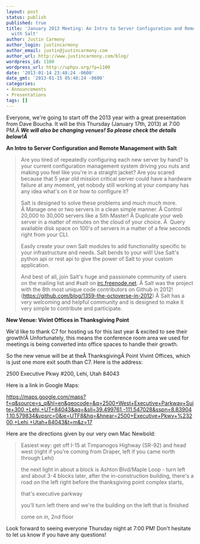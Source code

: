 ```yaml
---
layout: post
status: publish
published: true
title: 'January 2013 Meeting: An Intro to Server Configuration and Remote Management
  with Salt'
author: Justin Carmony
author_login: justincarmony
author_email: justin@justincarmony.com
author_url: http://www.justincarmony.com/blog/
wordpress_id: 1100
wordpress_url: http://uphpu.org/?p=1100
date: '2013-01-14 23:48:24 -0600'
date_gmt: '2013-01-15 05:48:24 -0600'
categories:
- Announcements
- Presentations
tags: []
---
```

<p>Everyone, we're going to start off the 2013 year with a great presentation from Dave Boucha. It will be this Thursday (January 17th, 2013) at 7:00 PM.Â <em><strong>We will also be changing venues! So please check the details below!Â </strong></em></p>
<p><strong></strong><strong>An Intro to Server Configuration and Remote Management with Salt</strong></p>
<blockquote><p>Are you tired of repeatedly configuring each new server by hand? Is your current configuration management system driving you nuts and making you feel like you're in a straight jacket? Are you scared because that 5 year old mission critical server could have a hardware failure at any moment, yet nobody still working at your company has any idea what's on it or how to configure it?</p>
<p>Salt is designed to solve these problems and much much more. Â Manage one or two servers in a clean simple manner. Â Control 20,000 to 30,000 servers like a Sith Master! Â Duplicate your web server in a matter of minutes on the cloud of your choice. Â  Query available disk space on 100's of servers in a matter of a few seconds right from your CLI.</p>
<p>Easily create your own Salt modules to add functionality specific to your infrastructure and needs. Salt bends to your will! Use Salt's python api or rest api to give the power of Salt to your custom application.</p>
<p>And best of all, join Salt's huge and passionate community of users on the mailing list and #salt on <a href="http://irc.freenode.net/">irc.freenode.net</a>. Â Salt was the project with the 8th most unique code contributors on Github in 2012! (<a href="https://github.com/blog/1359-the-octoverse-in-2012">https://github.com/blog/1359-the-octoverse-in-2012</a>) Â Salt has a very welcoming and helpful community and is designed to make it very simple to contribute and participate.</p></blockquote>
<p><strong>New Venue: Vivint Offices in Thanksgiving Point</strong></p>
<p>We'd like to thank C7 for hosting us for this last year &amp; excited to see their growth!Â Unfortunately, this means the conference room area we used for meetings is being converted into office spaces to handle their growth.</p>
<p>So the new venue will be at theÂ ThanksgivingÂ Point Vivint Offices, which is just one more exit south than C7. Here is the address:</p>
<p>2500 Executive Pkwy #200, Lehi, Utah 84043</p>
<p>Here is a link in Google Maps:</p>
<p><a href="https://maps.google.com/maps?f=q&amp;source=s_q&amp;hl=en&amp;geocode=&amp;q=2500+West+Executive+Parkway+Suite+300,+Lehi,+UT+84043&amp;aq=&amp;sll=39.499761,-111.547028&amp;sspn=8.839041,10.579834&amp;vpsrc=0&amp;ie=UTF8&amp;hq=&amp;hnear=2500+Executive+Pkwy+%23200,+Lehi,+Utah+84043&amp;t=m&amp;z=17">https://maps.google.com/maps?f=q&amp;source=s_q&amp;hl=en&amp;geocode=&amp;q=2500+West+Executive+Parkway+Suite+300,+Lehi,+UT+84043&amp;aq=&amp;sll=39.499761,-111.547028&amp;sspn=8.839041,10.579834&amp;vpsrc=0&amp;ie=UTF8&amp;hq=&amp;hnear=2500+Executive+Pkwy+%23200,+Lehi,+Utah+84043&amp;t=m&amp;z=17</p>
<p></a></p>
<p>Here are the directions given by our very own Mac Newbold:</p>
<blockquote><p>Easiest way: get off I-15 at Timpanogos Highway (SR-92) and head west (right if you're coming from Draper, left if you came north through Lehi)</p>
<p>the next light in about a block is Ashton Blvd/Maple Loop - turn left and about 3-4 blocks later, after the in-construction building, there's a road on the left right before the thanksgiving point complex starts,</p>
<p>that's executive parkway</p>
<p>you'll turn left there and we're the building on the left that is finished</p>
<p>come on in, 2nd floor</p></blockquote>
<p>Look forward to seeing everyone Thursday night at 7:00 PM! Don't hesitate to let us know if you have any questions!</p>
